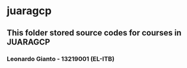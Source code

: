 # juaragcp
## This folder stored source codes for courses in JUARAGCP

### Leonardo Gianto - 13219001 (EL-ITB)